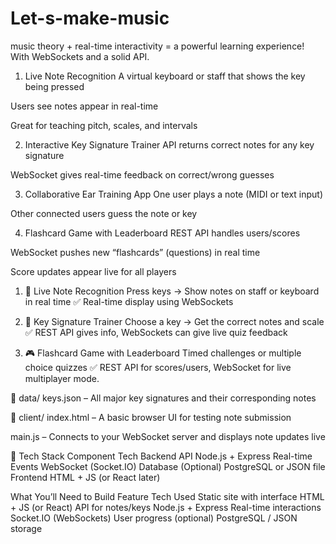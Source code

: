 # Let-s-make-music

music theory + real-time interactivity = a powerful learning experience! With WebSockets and a solid API.

1. Live Note Recognition
A virtual keyboard or staff that shows the key being pressed

Users see notes appear in real-time

Great for teaching pitch, scales, and intervals

2. Interactive Key Signature Trainer
API returns correct notes for any key signature

WebSocket gives real-time feedback on correct/wrong guesses

3. Collaborative Ear Training App
One user plays a note (MIDI or text input)

Other connected users guess the note or key

4. Flashcard Game with Leaderboard
REST API handles users/scores

WebSocket pushes new “flashcards” (questions) in real time

Score updates appear live for all players

1. 🎹 Live Note Recognition
Press keys → Show notes on staff or keyboard in real time
✅ Real-time display using WebSockets

2. 🔑 Key Signature Trainer
Choose a key → Get the correct notes and scale
✅ REST API gives info, WebSockets can give live quiz feedback

3. 🎮 Flashcard Game with Leaderboard
Timed challenges or multiple choice quizzes
✅ REST API for scores/users, WebSocket for live multiplayer mode.

📁 data/
keys.json – All major key signatures and their corresponding notes

📁 client/
index.html – A basic browser UI for testing note submission

main.js – Connects to your WebSocket server and displays note updates live

🧰 Tech Stack
Component Tech
Backend API Node.js + Express
Real-time Events WebSocket (Socket.IO)
Database (Optional) PostgreSQL or JSON file
Frontend HTML + JS (or React later)

What You’ll Need to Build
Feature Tech Used
Static site with interface HTML + JS (or React)
API for notes/keys Node.js + Express
Real-time interactions Socket.IO (WebSockets)
User progress (optional) PostgreSQL / JSON storage
